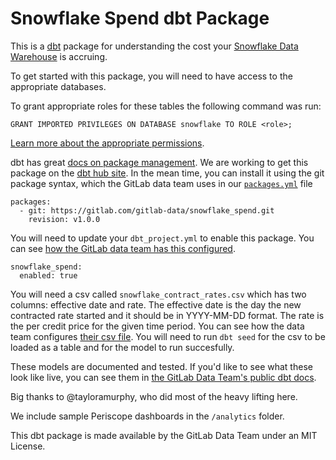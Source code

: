 # Snowflake Spend dbt Package

This is a [dbt](http://getdbt.com) package for understanding the cost your [Snowflake Data Warehouse](https://www.snowflake.com) is accruing.

To get started with this package, you will need to have access to the appropriate databases. 

To grant appropriate roles for these tables the following command was run:
```
GRANT IMPORTED PRIVILEGES ON DATABASE snowflake TO ROLE <role>;
```

[Learn more about the appropriate permissions](https://docs.snowflake.net/manuals/user-guide/data-share-consumers.html#granting-privileges-on-a-shared-database).

dbt has great [docs on package management](https://docs.getdbt.com/docs/package-management).
We are working to get this package on the [dbt hub site](http://hub.getdbt.com).
In the mean time, you can install it using the git package syntax, which the GitLab data team uses in our [`packages.yml`](https://gitlab.com/gitlab-data/analytics/blob/master/transform/snowflake-dbt/packages.yml) file

```
packages:
  - git: https://gitlab.com/gitlab-data/snowflake_spend.git
    revision: v1.0.0
```

You will need to update your `dbt_project.yml` to enable this package.
You can see [how the GitLab data team has this configured](https://gitlab.com/gitlab-data/analytics/blob/master/transform/snowflake-dbt/dbt_project.yml).

```
snowflake_spend:
  enabled: true
```

You will need a csv called `snowflake_contract_rates.csv` which has two columns: effective date and rate. The effective date is the day the new contracted rate started and it should be in YYYY-MM-DD format. The rate is the per credit price for the given time period. You can see how the data team configures [their csv file](https://gitlab.com/gitlab-data/analytics/blob/master/transform/snowflake-dbt/data/snowflake_contract_rates.csv). You will need to run `dbt seed` for the csv to be loaded as a table and for the model to run succesfully.

These models are documented and tested.
If you'd like to see what these look like live, you can see them in [the GitLab Data Team's public dbt docs](https://gitlab-data.gitlab.io/analytics/dbt/snowflake/#!/model/model.snowflake_spend.snowflake_warehouse_metering_xf).

Big thanks to @tayloramurphy, who did most of the heavy lifting here.

We include sample Periscope dashboards in the `/analytics` folder.

This dbt package is made available by the GitLab Data Team under an MIT License.
